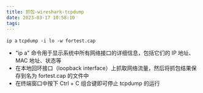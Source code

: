 ```yaml
---
title: 抓包-wireshark-tcpdump
date: 2023-03-17 10:58:10
tags:
---
```

`ip a`
`tcpdump -i lo -w fortest.cap`
- "ip a" 命令用于显示系统中所有网络接口的详细信息，包括它们的 IP 地址、MAC 地址、状态等
- 在本地回环接口（loopback interface）上抓取网络流量，然后将抓包结果保存到名为 fortest.cap 的文件中
- 在终端窗口中按下 Ctrl + C 组合键即可停止 tcpdump 的运行

